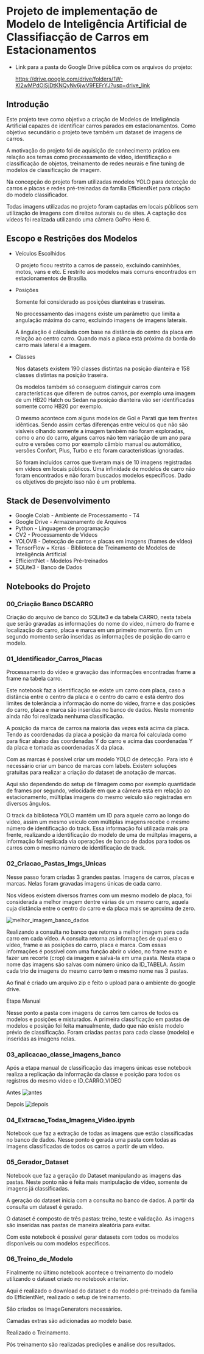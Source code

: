 # Projeto de implementação de Modelo de Inteligência Artificial de Classifiacção de Carros em Estacionamentos

- Link para a pasta do Google Drive pública com os arquivos do projeto:
  
  https://drive.google.com/drive/folders/1W-Kl2wMPdOlSjDtKNQyNv6jwV9FEFrYJ?usp=drive_link


## Introdução

Este projeto teve como objetivo a criação de Modelos de Inteligência Artificial capazes de identificar carros parados em estacionamentos. Como objetivo secundário o projeto teve também um dataset de imagens de carros.

A motivação do projeto foi de aquisição de conhecimento prático em relação aos temas como processamento de vídeo, identificação e classificação de objetos, treinamento de redes neurais e fine tuning de modelos de classificação de imagem.

Na concepção do projeto foram utilizadas modelos YOLO para detecção de carros e placas e redes pré-treinadas da família EfficientNet para criação do modelo classificador.

Todas imagens utilizadas no projeto foram captadas em locais públicos sem utilização de imagens com direitos autorais ou de sites. A captação dos vídeos foi realizada utilizando uma câmera GoPro Hero 6.


## Escopo e Restrições dos Modelos

- Veículos Escolhidos

  O projeto ficou restrito a carros de passeio, excluindo caminhões, motos, vans e etc. E restrito aos modelos mais comuns encontrados em estacionamentos de Brasília.

- Posições

  Somente foi considerado as posições dianteiras e traseiras.

  No processamento das imagens existe um parâmetro que limita a angulação máxima do carro, excluindo imagens de imagens laterais.

  A ângulação é cálculada com base na distância do centro da placa em relação ao centro carro. Quando mais a placa está próxima da borda do carro mais lateral é a imagem.

- Classes

  Nos datasets existem 190 classes distintas na posição dianteira e 158 classes distintas na posição traseira.

	Os modelos também só conseguem distinguir carros com características que diferem de outros carros, por exemplo uma imagem de um HB20 Hatch ou Sedan na posição dianteira vão ser identificadas somente como HB20 por exemplo.

  O mesmo acontece com alguns modelos de Gol e Parati que tem frentes idênticas. Sendo assim certas diferenças entre veículos que não são visíveis olhando somente a imagem também não foram exploradas, como o ano do carro, alguns carros não tem variação de um ano para outro e versões como por exemplo câmbio manual ou automático, versões Confort, Plus, Turbo e etc foram características ignoradas.
  
	Só foram incluídos carros que tiveram mais de 10 imagens registradas em vídeos em locais públicos. Uma infinidade de modelos de  carro não foram encontrados e não foram buscados modelos específicos. Dado os objetivos do projeto isso não é um problema.
 

## Stack de Desenvolvimento

- Google Colab - Ambiente de Processamento - T4
- Google Drive - Armazenamento de Arquivos
- Python - Linguagem de programação
- CV2 - Processamento de Vídeos
- YOLOV8 - Detecção de carros e placas em imagens (frames de vídeo)
- TensorFlow + Keras - Biblioteca de Treinamento de Modelos de Inteligência Artificial
- EfficientNet - Modelos Pré-treinados
- SQLite3 - Banco de Dados

## Notebooks do Projeto

### 00_Criação Banco DSCARRO

Criação do arquivo de banco do SQLite3 e da tabela CARRO, nesta tabela que serão gravadas as informações do nome do vídeo, número do frame e localização do carro, placa e marca em um primeiro momento. Em um segundo momento serão inseridas as informações de posição do carro e modelo.

### 01_Identificador_Carros_Placas

Processamento do vídeo e gravação das informações encontradas frame a frame na tabela carro. 

Este notebook faz a identificação se existe um carro com placa, caso a distância entre o centro da placa e o centro do carro e está dentro dos limites de tolerância a informação do nome do vídeo, frame e das posições do carro, placa e marca são inseridas no banco de dados. Neste momento ainda não foi realizada nenhuma classificação. 

A posição da marca de carros na maioria das vezes está acima da placa. Tendo as coordenadas da placa a posição da marca foi calculada como para ficar abaixo das coordenadas Y do carro e acima das coordenadas Y da placa e tomada as coordenadas X da placa.

Com as marcas é possível criar um modelo YOLO de detecção. Para isto é necessário criar um banco de marcas com labels. Existem soluções gratuitas para realizar a criação do dataset de anotação de marcas.

Aqui são dependendo do setup de filmagem como por exemplo quantidade de frames por segundo, velocidade em que a câmera está em relação ao estacionamento, múltiplas imagens do mesmo veículo são registradas em diversos ângulos. 

O track da biblioteca YOLO mantém um ID para aquele carro ao longo do vídeo, assim um mesmo veículo com múltiplas imagens recebe o mesmo número de identificação do track. Essa informação foi utilizada mais pra frente, realizando a identificação do modelo de uma de múltplas imagens, a informação foi replicada via operações de banco de dados para todos os carros com o mesmo número de identificação de track.


### 02_Criacao_Pastas_Imgs_Unicas

Nesse passo foram criadas 3 grandes pastas. Imagens de carros, placas e marcas. Nelas foram gravadas imagens únicas de cada carro. 

Nos vídeos existem diversos frames com um mesmo modelo de placa, foi considerada a melhor imagem dentre várias de um mesmo carro, aquela cuja distância entre o centro do carro e da placa mais se aproxima de zero.

![melhor_imagem_banco_dados](https://github.com/user-attachments/assets/71c2d448-5ad3-4571-afa9-28445a13901b)




Realizando a consulta no banco que retorna a melhor imagem para cada carro em cada vídeo. A consulta retorna as informações de qual era o vídeo, frame e as posições do carro, placa e marca.
Com essas informações é possível com uma função abrir o vídeo, no frame exato e fazer um recorte (crop) da imagem e salvá-la em uma pasta. 
Nesta etapa o nome das imagens são salvas com  número único da ID_TABELA. Assim cada trio de imagens do mesmo carro tem o mesmo nome nas 3 pastas.

Ao final é criado um arquivo zip e feito o upload para o ambiente do google drive.

Etapa Manual

Nesse ponto a pasta com imagens de carros tem carros de todos os modelos e posições e misturados.
A primeira classificação em pastas de modelos e posição foi feita manualmente, dado que não existe modelo prévio de classificação.
Foram criadas pastas para cada classe (modelo) e inseridas as imagens nelas.


### 03_aplicacao_classe_imagens_banco

Após a etapa manual de classificação das imagens únicas esse notebook realiza a replicação da informação da classe e posição para todos os registros do mesmo vídeo e ID_CARRO_VIDEO


Antes
![antes](https://github.com/user-attachments/assets/e4d4ca56-df67-4bda-a10d-cb3f6e8fa8ce)


Depois
![depois](https://github.com/user-attachments/assets/fa475564-d087-4f28-91f1-a9ff509833ef)






### 04_Extracao_Todas_Imagens_Video.ipynb
Notebook que faz a extração de todas as imagens que estão classificadas no banco de dados.
Nesse ponto é gerada uma pasta com todas as imagens classificadas de todos os carros a partir de um vídeo.


### 05_Gerador_Dataset

Notebook que faz a geração do Dataset manipulando as imagens das pastas. Neste ponto não é feita mais manipulação de vídeo, somente de imagens já classificadas.

A geração do dataset inicia com a consulta no banco de dados. A partir da consulta um dataset é gerado. 

O dataset é composto de três pastas: treino, teste e validação. As imagens são inseridas nas pastas de maneira aleatória para evitar.

Com este notebook é possível gerar datasets com todos os modelos disponíveis ou com modelos específicos.

### 06_Treino_de_Modelo

Finalmente no último notebook acontece o treinamento do modelo utilizando o dataset criado no notebook anterior.

Aqui é realizado o download do dataset e do modelo pré-treinado da família do EfficientNet, realizado o setup de treinamento.

São criados os ImageGenerators necessários.

Camadas extras são adicionadas ao modelo base.

Realizado o Treinamento.

Pós treinamento são realizadas predições e análise dos resultados.

